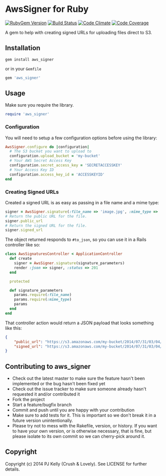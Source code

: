 # AwsSigner for Ruby

[![RubyGem Version](http://img.shields.io/gem/v/aws_signer.svg?style=flat)](https://rubygems.org/gems/aws_signer)
[![Build Status](http://img.shields.io/travis/crushlovely/aws_signer.svg?style=flat)](https://travis-ci.org/crushlovely/aws_signer)
[![Code Climate](http://img.shields.io/codeclimate/github/crushlovely/aws_signer.svg?style=flat)](https://codeclimate.com/github/crushlovely/aws_signer)
[![Code Coverage](http://img.shields.io/codeclimate/coverage/github/crushlovely/aws_signer.svg?style=flat)](https://codeclimate.com/github/crushlovely/aws_signer)

A gem to help with creating signed URLs for uploading files direct to S3.

## Installation

`gem install aws_signer`

or in your `Gemfile`

```ruby
gem 'aws_signer'
```

## Usage

Make sure you require the library.

```ruby
require 'aws_signer'
```

### Configuration

You will need to setup a few configuration options before using the library:

``` ruby
AwsSigner.configure do |configuration|
  # The S3 bucket you want to upload to
  configuration.upload_bucket = 'my-bucket'
  # Your AWS Secret Access Key
  configuration.secret_access_key = 'SECRETACCESSKEY'
  # Your Access Key ID
  configuration.access_key_id = 'ACCESSKEYID'
end
```

### Creating Signed URLs

Created a signed URL is as easy as passing in a file name and a mime type:

``` ruby
signer = AwsSigner.signature(:file_name => 'image.jpg', :mime_type => 'image/jpg')
# Return the public URL for the file.
signer.public_url
# Return the signed URL for the file.
signer.signed_url
```

The object returned responds to `#to_json`, so you can use it in a Rails controller like so:

``` ruby
class AwsSignaturesController < ApplicationController
  def create
    signer = AwsSigner.signature(signature_parameters)
    render :json => signer, :status => 201
  end

  protected

  def signature_parameters
    params.require(:file_name)
    params.require(:mime_type)
    params
  end
end
```

That controller action would return a JSON payload that looks something like this:

``` json
{
    "public_url": "https://s3.amazonaws.com/my-bucket/2014/07/31/03/04/42c842de85749a1723c98ca2932a3b6a/image.jpg",
    "signed_url": "https://s3.amazonaws.com/my-bucket/2014/07/31/03/04/42c842de85749a1723c98ca2932a3b6a/image.jpg?AWSAccessKeyId=ACCESSKEYID&Expires=1406776178&Signature=77DZuYVRYqZHjw9zqwipBiZrmUY%3D"
}
```

## Contributing to aws_signer

* Check out the latest master to make sure the feature hasn't been implemented or the bug hasn't been fixed yet
* Check out the issue tracker to make sure someone already hasn't requested it and/or contributed it
* Fork the project
* Start a feature/bugfix branch
* Commit and push until you are happy with your contribution
* Make sure to add tests for it. This is important so we don't break it in a future version unintentionally.
* Please try not to mess with the Rakefile, version, or history. If you want to have your own version, or is otherwise necessary, that is fine, but please isolate to its own commit so we can cherry-pick around it.

## Copyright

Copyright (c) 2014 PJ Kelly (Crush & Lovely). See LICENSE for further details.
